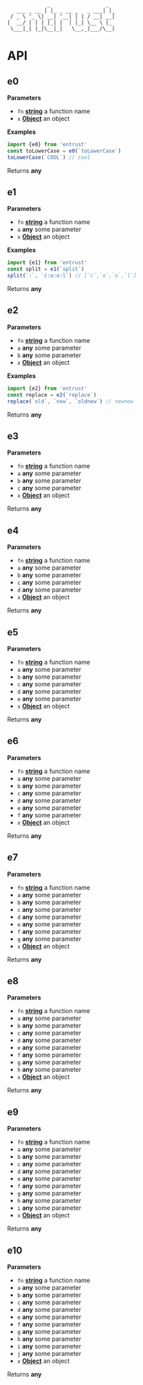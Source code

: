                  _                  _
       ___ _ __ | |_ _ __ _   _ ___| |_
     / _ \ '_ \| __| '__| | | / __| __|
    |  __/ | | | |_| |  | |_| \__ \ |_
     \___|_| |_|\__|_|   \__,_|___/\__|

# API

<!-- Generated by documentation.js. Update this documentation by updating the source code. -->

## e0

**Parameters**

-   `fn` **[string](https://developer.mozilla.org/en-US/docs/Web/JavaScript/Reference/Global_Objects/String)** a function name
-   `x` **[Object](https://developer.mozilla.org/en-US/docs/Web/JavaScript/Reference/Global_Objects/Object)** an object

**Examples**

```javascript
import {e0} from 'entrust'
const toLowerCase = e0(`toLowerCase`)
toLowerCase(`COOL`) // cool
```

Returns **any** 

## e1

**Parameters**

-   `fn` **[string](https://developer.mozilla.org/en-US/docs/Web/JavaScript/Reference/Global_Objects/String)** a function name
-   `a` **any** some parameter
-   `x` **[Object](https://developer.mozilla.org/en-US/docs/Web/JavaScript/Reference/Global_Objects/Object)** an object

**Examples**

```javascript
import {e1} from 'entrust'
const split = e1(`split`)
split(`:`, `c:o:o:l`) // [`c`,`o`,`o`,`l`]
```

Returns **any** 

## e2

**Parameters**

-   `fn` **[string](https://developer.mozilla.org/en-US/docs/Web/JavaScript/Reference/Global_Objects/String)** a function name
-   `a` **any** some parameter
-   `b` **any** some parameter
-   `x` **[Object](https://developer.mozilla.org/en-US/docs/Web/JavaScript/Reference/Global_Objects/Object)** an object

**Examples**

```javascript
import {e2} from 'entrust'
const replace = e2(`replace`)
replace(`old`, `new`, `oldnew`) // newnew
```

Returns **any** 

## e3

**Parameters**

-   `fn` **[string](https://developer.mozilla.org/en-US/docs/Web/JavaScript/Reference/Global_Objects/String)** a function name
-   `a` **any** some parameter
-   `b` **any** some parameter
-   `c` **any** some parameter
-   `x` **[Object](https://developer.mozilla.org/en-US/docs/Web/JavaScript/Reference/Global_Objects/Object)** an object

Returns **any** 

## e4

**Parameters**

-   `fn` **[string](https://developer.mozilla.org/en-US/docs/Web/JavaScript/Reference/Global_Objects/String)** a function name
-   `a` **any** some parameter
-   `b` **any** some parameter
-   `c` **any** some parameter
-   `d` **any** some parameter
-   `x` **[Object](https://developer.mozilla.org/en-US/docs/Web/JavaScript/Reference/Global_Objects/Object)** an object

Returns **any** 

## e5

**Parameters**

-   `fn` **[string](https://developer.mozilla.org/en-US/docs/Web/JavaScript/Reference/Global_Objects/String)** a function name
-   `a` **any** some parameter
-   `b` **any** some parameter
-   `c` **any** some parameter
-   `d` **any** some parameter
-   `e` **any** some parameter
-   `x` **[Object](https://developer.mozilla.org/en-US/docs/Web/JavaScript/Reference/Global_Objects/Object)** an object

Returns **any** 

## e6

**Parameters**

-   `fn` **[string](https://developer.mozilla.org/en-US/docs/Web/JavaScript/Reference/Global_Objects/String)** a function name
-   `a` **any** some parameter
-   `b` **any** some parameter
-   `c` **any** some parameter
-   `d` **any** some parameter
-   `e` **any** some parameter
-   `f` **any** some parameter
-   `x` **[Object](https://developer.mozilla.org/en-US/docs/Web/JavaScript/Reference/Global_Objects/Object)** an object

Returns **any** 

## e7

**Parameters**

-   `fn` **[string](https://developer.mozilla.org/en-US/docs/Web/JavaScript/Reference/Global_Objects/String)** a function name
-   `a` **any** some parameter
-   `b` **any** some parameter
-   `c` **any** some parameter
-   `d` **any** some parameter
-   `e` **any** some parameter
-   `f` **any** some parameter
-   `g` **any** some parameter
-   `x` **[Object](https://developer.mozilla.org/en-US/docs/Web/JavaScript/Reference/Global_Objects/Object)** an object

Returns **any** 

## e8

**Parameters**

-   `fn` **[string](https://developer.mozilla.org/en-US/docs/Web/JavaScript/Reference/Global_Objects/String)** a function name
-   `a` **any** some parameter
-   `b` **any** some parameter
-   `c` **any** some parameter
-   `d` **any** some parameter
-   `e` **any** some parameter
-   `f` **any** some parameter
-   `g` **any** some parameter
-   `h` **any** some parameter
-   `x` **[Object](https://developer.mozilla.org/en-US/docs/Web/JavaScript/Reference/Global_Objects/Object)** an object

Returns **any** 

## e9

**Parameters**

-   `fn` **[string](https://developer.mozilla.org/en-US/docs/Web/JavaScript/Reference/Global_Objects/String)** a function name
-   `a` **any** some parameter
-   `b` **any** some parameter
-   `c` **any** some parameter
-   `d` **any** some parameter
-   `e` **any** some parameter
-   `f` **any** some parameter
-   `g` **any** some parameter
-   `h` **any** some parameter
-   `i` **any** some parameter
-   `x` **[Object](https://developer.mozilla.org/en-US/docs/Web/JavaScript/Reference/Global_Objects/Object)** an object

Returns **any** 

## e10

**Parameters**

-   `fn` **[string](https://developer.mozilla.org/en-US/docs/Web/JavaScript/Reference/Global_Objects/String)** a function name
-   `a` **any** some parameter
-   `b` **any** some parameter
-   `c` **any** some parameter
-   `d` **any** some parameter
-   `e` **any** some parameter
-   `f` **any** some parameter
-   `g` **any** some parameter
-   `h` **any** some parameter
-   `i` **any** some parameter
-   `j` **any** some parameter
-   `x` **[Object](https://developer.mozilla.org/en-US/docs/Web/JavaScript/Reference/Global_Objects/Object)** an object

Returns **any** 
